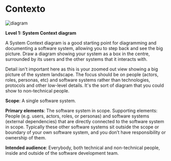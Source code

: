 # Contexto

![diagram](https://www.plantuml.com/plantuml/svg/0/XLPDRnit4Bq7o7-O-X85K2mWwAcdE8vhkxKI8PQJzcICk9JCX4jk-I7B_aSvv53urgl-M6Q6kskjOwCdSOVacpTVZteJ4uQKQ_lysI_6APih3LSfDV6toIJWzVxAfAkyo547vLtIBkqhNq-m2WRTskOcJmv_VJMpwDB5z6nYCUcOo7HvoAStQRyHwEVFpWx-_d0nl_nyEZ-vF3iwFdh_RlIIxJCTedSZbMCQmzwXDUH2xz7ome4gNq2KPkRs5eEsrapc0LFov1_-oRmNDG9nQW86o0uXuYBuYD3mbVszbvsFowDD6iMi2FiygnmYMXtPqqUjp4A3nGZRkr1ff-DOlfgW6mm8D_G5sgsttn7GThHse4SrfOUGflI3bVQCIWbOcbMcwmhh1hV_4c0bV5McwpuIhEhEABEzSxpT15zbHRkxw4fLUiEGQ2qSik_07jvHh7gLJSrqFE0W0j10vJIqLeRCvAdZNQ3FRsBIjUGaNHFO_DfO8yJFTLWRPJpJaQ1bLHjdQkqYVc7i3L5m_Y5GNCbrLnq7KpqDfNm8sZy5ebv_fPi7irCuVFqdWvmIvnMbiO-i15gPc8nBj8fzDP_gb8S-y3PRTa8_y5alsCiiUAMfQxI51bV2auhksILu27f5xeW43SiNdL322DjlbKcx0OomQHYtQNPe2BeEjQ5E9kfK-AuGGxhK3_UjBOxRXfP67iDQ1sP7HTZ-HsVvSvW7wnLQKr43xfPujAuNnE2JbZFJxTtQSARUUeVCxAYqjIqzqdMZTuKTc-bY0OLXNCGXbCcfaDkvqlreq5PNBM7o0lhycBQu3_ptMCOjVQZl1uBprG_561BXLqYBFeVtheJ1aEFGkrgAnFXSmU_PgKHXYW0SPmnLAKrRQ1yxtvsVSIc9lkT0ddd5_LndPvIaZSf1WIIKWJl92uPf6xY4n74BgtjUqf8CF9WTc5znDdX6I7EcHX4flqnmj55Nw5OqKAzgD1QYO0m25S1wmOXJf8G6h3MyHVVLk5LxHAQJMet7YKJ5Bo5ToMHgMBG7sqfmbW0NFYTWaVOaTGICIldi4cSZ8Ab2IUOOT59jT1-rRLMz3CL5HDvWinXAMxRbVwIQU-EzFyu_l9-SpEUpy-wcw6ovkOFNwkDFTZOKEMdTb77cRkz5ur4tVAcy54FneSD_JSy6OOZcTL68i75gVuQKmwtkFD2QnoymSFigzl0qdxkp8Gy9AGDLCU72qW2rJu68hAFAH4tl3jnCF2ofHFmOyHkZArFv0J5v0betEqh_E3C-_3_CahRRRqllUY-IpU6bJbufgGTh4nkwskUV3rBrW8LBD8rprRqR56WATDeeBzBS1Y-2lHCsuVQqNq09rRJzq3P9CKlV56KQs94I8v8niB9bSBYCCcyP7haoTnUHEfWstz14op-W7m00)

**Level 1: System Context diagram**

A System Context diagram is a good starting point for diagramming and documenting a software system, allowing you to step back and see the big picture. Draw a diagram showing your system as a box in the centre, surrounded by its users and the other systems that it interacts with.

Detail isn't important here as this is your zoomed out view showing a big picture of the system landscape. The focus should be on people (actors, roles, personas, etc) and software systems rather than technologies, protocols and other low-level details. It's the sort of diagram that you could show to non-technical people.

**Scope**: A single software system.

**Primary elements**: The software system in scope.
Supporting elements: People (e.g. users, actors, roles, or personas) and software systems (external dependencies) that are directly connected to the software system in scope. Typically these other software systems sit outside the scope or boundary of your own software system, and you don’t have responsibility or ownership of them.

**Intended audience**: Everybody, both technical and non-technical people, inside and outside of the software development team.